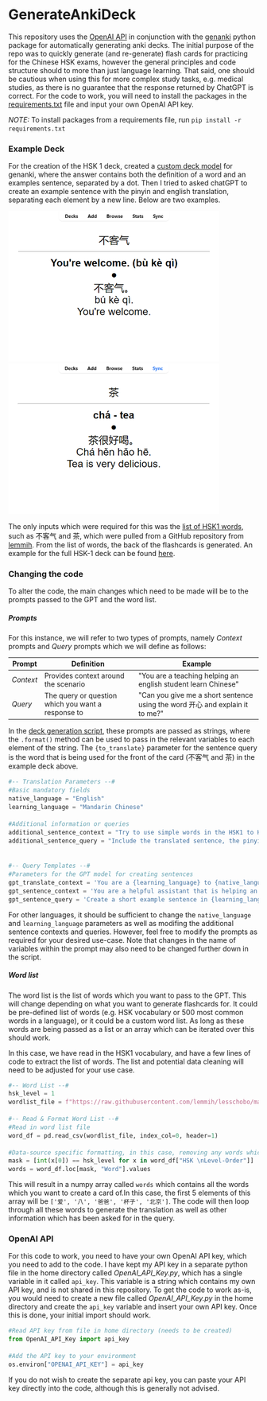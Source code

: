 # GenerateAnkiDeck

This repository uses the [OpenAI API](https://openai.com/blog/openai-api) in conjunction with the [genanki](https://github.com/kerrickstaley/genanki) python package for automatically generating anki decks. The initial purpose of the repo was to quickly generate (and re-generate) flash cards for practicing for the Chinese HSK exams, however the general principles and code structure should to more than just language learning. That said, one should be cautious when using this for more complex study tasks, e.g. medical studies, as there is no guarantee that the response returned by ChatGPT is correct. For the code to work, you will need to install the packages in the [requirements.txt](requirements.txt) file and input your own OpenAI API key.

_NOTE:_  To install packages from a requirements file, run `pip install -r requirements.txt`



### Example Deck
For the creation of the HSK 1 deck, created a [custom deck model](Scripts/genanki_model_templates.py) for genanki, where the answer contains both the definition of a word and an examples sentence, separated by a dot. Then I tried to asked chatGPT to create an example sentence with the pinyin and english translation, separating each element by a new line. Below are two examples.

<img src="Images/SampleCard_1.png" width="425"/> <img src="Images/SampleCard_2.png" width="425"/>

The only inputs which were required for this was the [list of HSK1 words](https://raw.githubusercontent.com/lemmih/lesschobo/master/data/HSK_Level_1_(New_HSK).csv), such as 不客气 and 茶, which were pulled from a GitHub repository from [lemmih](https://github.com/lemmih). From the list of words, the back of the flashcards is generated. An example for the full HSK-1 deck can be found [here](Decks/HSK1%20(GPT%20Generated).apkg).


### Changing the code
To alter the code, the main changes which need to be made will be to the prompts passed to the GPT and the word list. 


##### Prompts
For this instance, we will refer to two types of prompts, namely *Context* prompts and *Query* prompts which we will define as follows:

|Prompt    | Definition| Example |
|----------|-----------|---------|
|*Context* | Provides context around the scenario | "You are a teaching helping an english student learn Chinese" |
|*Query*   | The query or question which you want a response to | "Can you give me a short sentence using the word 开心 and explain it to me?" |

In the [deck generation script](Scripts/generate_deck.py), these prompts are passed as strings, where the `.format()` method can be used to pass in the relevant variables to each element of the string. The `{to_translate}` parameter for the sentence query is the word that is being used for the front of the card (不客气 and 茶) in the example deck above.

```python
#-- Translation Parameters --#
#Basic mandatory fields
native_language = "English"                                                               # Language to translate words into
learning_language = "Mandarin Chinese"                                                    # Language to translate the words from

#Additional information or queries
additional_sentence_context = "Try to use simple words in the HSK1 to HSK3 vocabulary lists."
additional_sentence_query = "Include the translated sentence, the pinyin, and english translation, each separated by a new line."


#-- Query Templates --#
#Parameters for the GPT model for creating sentences
gpt_translate_context = 'You are a {learning_language} to {native_language} dictionary, providing concise translations. You only return the translation and pinyin.'
gpt_sentence_context = 'You are a helpful assistant that is helping an {native_language} speaker to learn {learning_language}. {additional_sentence_context}'
gpt_sentence_query = 'Create a short example sentence in {learning_language} that uses "{to_translate}". {additional_sentence_query}'
```

For other languages, it should be sufficient to change the `native_language` and `learning_language` parameters as well as modifing the additional sentence contexts and queries. However, feel free to modify the prompts as required for your desired use-case. Note that changes in the name of variables within the prompt may also need to be changed further down in the script.


##### Word list
The word list is the list of words which you want to pass to the GPT. This will change depending on what you want to generate flashcards for. It could be pre-defined list of words (e.g. HSK vocabulary or 500 most common words in a language), or it could be a custom word list. As long as these words are being passed as a list or an array which can be iterated over this should work.

In this case, we have read in the HSK1 vocabulary, and have a few lines of code to extract the list of words. The list and potential data cleaning will need to be adjusted for your use case.

```python
#-- Word List --#
hsk_level = 1
wordlist_file = f"https://raw.githubusercontent.com/lemmih/lesschobo/master/data/HSK_Level_{hsk_level}_(New_HSK).csv"

#-- Read & Format Word List --#
#Read in word list file
word_df = pd.read_csv(wordlist_file, index_col=0, header=1)

#Data-source specific formatting, in this case, removing any words which do not correspond with the HSK level.
mask = [int(x[0]) == hsk_level for x in word_df["HSK \nLevel-Order"]]
words = word_df.loc[mask, "Word"].values
```

This will result in a numpy array called `words` which contains all the words which you want to create a card of.In this case, the first 5 elements of this array will be `['爱', '八', '爸爸', '杯子', '北京']`. The code will then loop through all these words to generate the translation as well as other information which has been asked for in the query.


### OpenAI API
For this code to work, you need to have your own OpenAI API key, which you need to add to the code. I have kept my API key in a separate python file in the home directory called *OpenAI_API_Key.py*, which has a single variable in it called `api_key`. This variable is a string which contains my own API key, and is not shared in this repository. To get the code to work as-is, you would need to create a new file called *OpenAI_API_Key.py* in the home directory and create the `api_key` variable and insert your own API key. Once this is done, your initial import should work.

```python
#Read API key from file in home directory (needs to be created)
from OpenAI_API_Key import api_key

#Add the API key to your environment
os.environ["OPENAI_API_KEY"] = api_key
```

If you do not wish to create the separate api key, you can paste your API key directly into the code, although this is generally not advised.